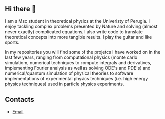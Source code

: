## Hi there 👋

I am s Msc student in theoretical physics at the Univeristy of Perugia. I enjoy tackling complex problems presented by Nature and solving (almost never exactly) complicated equations. I also write code to translate theoretical concepts into more tangible results. I play the guitar and like sports.

In my repositories you will find some of the projetcs I have worked on in the last few years, ranging from computational physics (monte carlo simulatiom, numerical techniques to compute integrals and derivatives, implementing Fourier analysis as well as solving ODE's and PDE's) and numerical/quantum simulation of physical theories to software implementations of experimental physics techniques (i.e. high energy physics techniques) used in particle physics experiments.

## Contacts 
- [Email]([lorenzospera2@gmail.com](https://myaccount.google.com/u/2/?hl=it&utm_source=OGB&utm_medium=act&gar=WzEyMF0))


